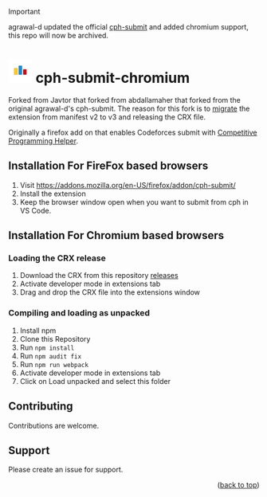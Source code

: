 > [!IMPORTANT]  
> agrawal-d updated the official [cph-submit](https://github.com/agrawal-d/cph-submit) and added chromium support, this repo will now be archived.

<h1 id="cph-submit-chromium">
    <img src=icon-48.png alt="ICON"> cph-submit-chromium
</h1>

Forked from Javtor that forked from abdallamaher that forked from the original agrawal-d's cph-submit.
The reason for this fork is to [migrate](https://developer.chrome.com/docs/extensions/develop/migrate) the extension from manifest v2 to v3 and releasing the CRX file.

Originally a firefox add on that enables Codeforces submit with [Competitive Programming Helper](https://github.com/agrawal-d/cph-submit).




## Installation For FireFox based browsers

1. Visit https://addons.mozilla.org/en-US/firefox/addon/cph-submit/
1. Install the extension
1. Keep the browser window open when you want to submit from cph in VS Code.

## Installation For Chromium based browsers

### Loading the CRX release

1. Download the CRX from this repository [releases](https://github.com/ArielParra/cph-submit-chromium/releases)
1. Activate developer mode in extensions tab
1. Drag and drop the CRX file into the extensions window

### Compiling and loading as unpacked

1. Install npm
1. Clone this Repository
1. Run ```npm install```
1. Run ```npm audit fix```
1. Run ```npm run webpack```
1. Activate developer mode in extensions tab
1. Click on Load unpacked and select this folder


## Contributing

Contributions are welcome.

## Support

Please create an issue for support.

<p align="right">(<a href="#cph-submit-chromium">back to top</a>)</p>
